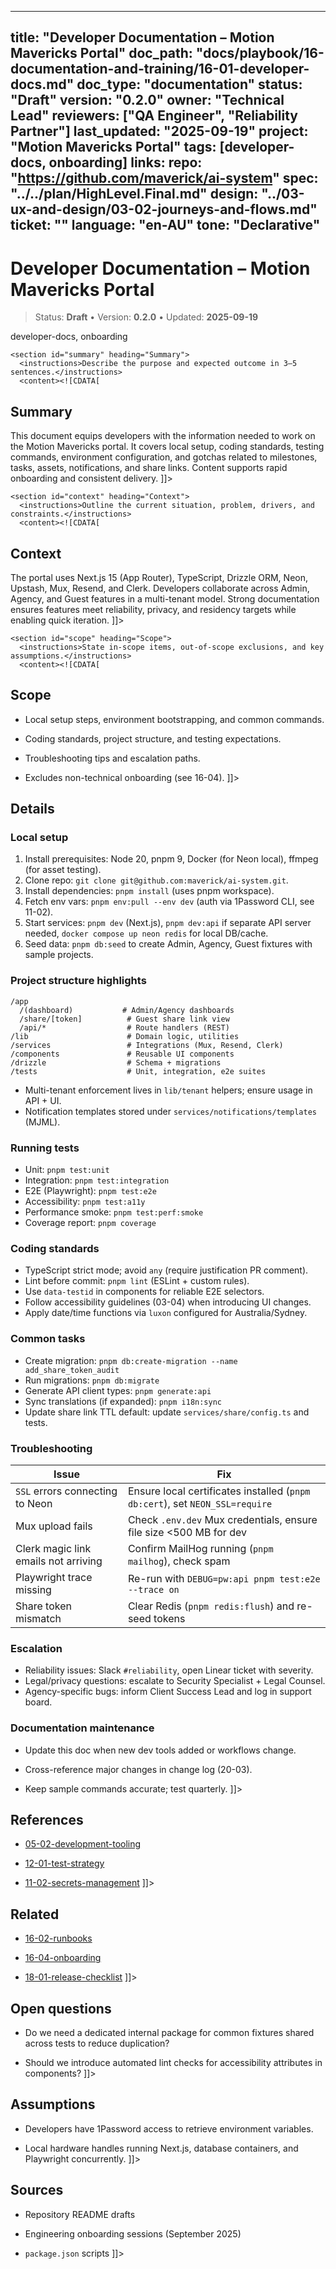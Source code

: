 <!-- ai:managed start file="docs/playbook/16-documentation-and-training/16-01-developer-docs.md" responsibility="docs" strategy="replace" -->
---
title: "Developer Documentation – Motion Mavericks Portal"
doc_path: "docs/playbook/16-documentation-and-training/16-01-developer-docs.md"
doc_type: "documentation"
status: "Draft"
version: "0.2.0"
owner: "Technical Lead"
reviewers: ["QA Engineer", "Reliability Partner"]
last_updated: "2025-09-19"
project: "Motion Mavericks Portal"
tags: [developer-docs, onboarding]
links:
  repo: "https://github.com/maverick/ai-system"
  spec: "../../plan/HighLevel.Final.md"
  design: "../03-ux-and-design/03-02-journeys-and-flows.md"
  ticket: "<PLACEHOLDER>"
language: "en-AU"
tone: "Declarative"
---

# Developer Documentation – Motion Mavericks Portal

> Status: **Draft** • Version: **0.2.0** • Updated: **2025-09-19**

<doc xmlns="urn:docs:universal"
     type="documentation"
     path="docs/playbook/16-documentation-and-training/16-01-developer-docs.md"
     version="0.2.0"
     status="Draft"
     owner="Technical Lead">

  <meta>
    <link rel="repo" href="https://github.com/maverick/ai-system"/>
    <link rel="spec" href="../../plan/HighLevel.Final.md"/>
    <link rel="design" href="../03-ux-and-design/03-02-journeys-and-flows.md"/>
    <tags>developer-docs, onboarding</tags>
  </meta>

  <sections>

    <section id="summary" heading="Summary">
      <instructions>Describe the purpose and expected outcome in 3–5 sentences.</instructions>
      <content><![CDATA[
## Summary
This document equips developers with the information needed to work on the Motion Mavericks portal. It covers local setup, coding standards, testing commands, environment configuration, and gotchas related to milestones, tasks, assets, notifications, and share links. Content supports rapid onboarding and consistent delivery.
]]></content>
    </section>

    <section id="context" heading="Context">
      <instructions>Outline the current situation, problem, drivers, and constraints.</instructions>
      <content><![CDATA[
## Context
The portal uses Next.js 15 (App Router), TypeScript, Drizzle ORM, Neon, Upstash, Mux, Resend, and Clerk. Developers collaborate across Admin, Agency, and Guest features in a multi-tenant model. Strong documentation ensures features meet reliability, privacy, and residency targets while enabling quick iteration.
]]></content>
    </section>

    <section id="scope" heading="Scope">
      <instructions>State in-scope items, out-of-scope exclusions, and key assumptions.</instructions>
      <content><![CDATA[
## Scope
- Local setup steps, environment bootstrapping, and common commands.
- Coding standards, project structure, and testing expectations.
- Troubleshooting tips and escalation paths.
- Excludes non-technical onboarding (see 16-04).
]]></content>
    </section>

    <section id="details" heading="Details">
      <content><![CDATA[
## Details

### Local setup
1. Install prerequisites: Node 20, pnpm 9, Docker (for Neon local), ffmpeg (for asset testing).
2. Clone repo: `git clone git@github.com:maverick/ai-system.git`.
3. Install dependencies: `pnpm install` (uses pnpm workspace).
4. Fetch env vars: `pnpm env:pull --env dev` (auth via 1Password CLI, see 11-02).
5. Start services: `pnpm dev` (Next.js), `pnpm dev:api` if separate API server needed, `docker compose up neon redis` for local DB/cache.
6. Seed data: `pnpm db:seed` to create Admin, Agency, Guest fixtures with sample projects.

### Project structure highlights
```
/app
  /(dashboard)           # Admin/Agency dashboards
  /share/[token]          # Guest share link view
  /api/*                  # Route handlers (REST)
/lib                      # Domain logic, utilities
/services                 # Integrations (Mux, Resend, Clerk)
/components               # Reusable UI components
/drizzle                  # Schema + migrations
/tests                    # Unit, integration, e2e suites
```
- Multi-tenant enforcement lives in `lib/tenant` helpers; ensure usage in API + UI.
- Notification templates stored under `services/notifications/templates` (MJML).

### Running tests
- Unit: `pnpm test:unit`
- Integration: `pnpm test:integration`
- E2E (Playwright): `pnpm test:e2e`
- Accessibility: `pnpm test:a11y`
- Performance smoke: `pnpm test:perf:smoke`
- Coverage report: `pnpm coverage`

### Coding standards
- TypeScript strict mode; avoid `any` (require justification PR comment).
- Lint before commit: `pnpm lint` (ESLint + custom rules).
- Use `data-testid` in components for reliable E2E selectors.
- Follow accessibility guidelines (03-04) when introducing UI changes.
- Apply date/time functions via `luxon` configured for Australia/Sydney.

### Common tasks
- Create migration: `pnpm db:create-migration --name add_share_token_audit`
- Run migrations: `pnpm db:migrate`
- Generate API client types: `pnpm generate:api`
- Sync translations (if expanded): `pnpm i18n:sync`
- Update share link TTL default: update `services/share/config.ts` and tests.

### Troubleshooting
| Issue | Fix |
|-------|-----|
| `SSL` errors connecting to Neon | Ensure local certificates installed (`pnpm db:cert`), set `NEON_SSL=require` |
| Mux upload fails | Check `.env.dev` Mux credentials, ensure file size <500 MB for dev |
| Clerk magic link emails not arriving | Confirm MailHog running (`pnpm mailhog`), check spam |
| Playwright trace missing | Re-run with `DEBUG=pw:api pnpm test:e2e --trace on` |
| Share token mismatch | Clear Redis (`pnpm redis:flush`) and re-seed tokens |

### Escalation
- Reliability issues: Slack `#reliability`, open Linear ticket with severity.
- Legal/privacy questions: escalate to Security Specialist + Legal Counsel.
- Agency-specific bugs: inform Client Success Lead and log in support board.

### Documentation maintenance
- Update this doc when new dev tools added or workflows change.
- Cross-reference major changes in change log (20-03).
- Keep sample commands accurate; test quarterly.
]]></content>
    </section>

    <section id="references" heading="References">
      <content><![CDATA[
## References
- [05-02-development-tooling](../05-project-setup/05-02-development-tooling.md)
- [12-01-test-strategy](../12-testing-and-quality/12-01-test-strategy.md)
- [11-02-secrets-management](../11-security-and-compliance/11-02-secrets-management.md)
]]></content>
    </section>

    <section id="related" heading="Related">
      <content><![CDATA[
## Related
- [16-02-runbooks](16-02-runbooks.md)
- [16-04-onboarding](16-04-onboarding.md)
- [18-01-release-checklist](../18-release-and-cutover/18-01-release-checklist.md)
]]></content>
    </section>

    <section id="open_questions" heading="Open questions">
      <content><![CDATA[
## Open questions
- Do we need a dedicated internal package for common fixtures shared across tests to reduce duplication?
- Should we introduce automated lint checks for accessibility attributes in components?
]]></content>
    </section>

    <section id="assumptions" heading="Assumptions">
      <content><![CDATA[
## Assumptions
- Developers have 1Password access to retrieve environment variables.
- Local hardware handles running Next.js, database containers, and Playwright concurrently.
]]></content>
    </section>

    <section id="sources" heading="Sources">
      <content><![CDATA[
## Sources
- Repository README drafts
- Engineering onboarding sessions (September 2025)
- `package.json` scripts
]]></content>
    </section>

  </sections>
</doc>
<!-- ai:managed end -->
